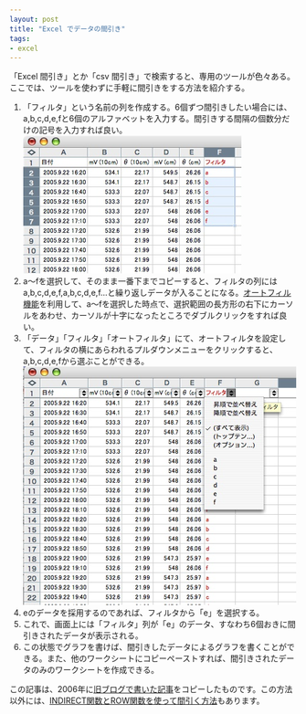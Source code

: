 ```yaml
---
layout: post
title: "Excel でデータの間引き"
tags:
- excel
---
```

「Excel 間引き」とか「csv 間引き」で検索すると、専用のツールが色々ある。ここでは、ツールを使わずに手軽に間引きをする方法を紹介する。

1. 「フィルタ」という名前の列を作成する。6個ずつ間引きしたい場合には、a,b,c,d,e,fと6個のアルファベットを入力する。間引きする間隔の個数分だけの記号を入力すれば良い。
 ![フィルタ](/img/20151011-mabiki1.jpg)
2. a～fを選択して、そのまま一番下までコピーすると、フィルタの列にはa,b,c,d,e,f,a,b,c,d,e,f...と繰り返しデータが入ることになる。[オートフィル機能](https://www.google.co.jp/search?q=Excel+%E3%82%AA%E3%83%BC%E3%83%88%E3%83%95%E3%82%A3%E3%83%AB)を利用して、a～fを選択した時点で、選択範囲の長方形の右下にカーソルをあわせ、カーソルが十字になったところでダブルクリックをすれば良い。
3. 「データ」「フィルタ」「オートフィルタ」にて、オートフィルタを設定して、フィルタの横にあらわれるプルダウンメニューをクリックすると、a,b,c,d,e,fから選ぶことができる。
 ![プルダウンメニュー](/img/20151011-mabiki2.jpg) 
4. eのデータを採用するのであれば、フィルタから「e」を選択する。
5. これで、画面上には「フィルタ」列が「e」のデータ、すなわち6個おきに間引きされたデータが表示される。
6. この状態でグラフを書けば、間引きしたデータによるグラフを書くことができる。また、他のワークシートにコピーペーストすれば、間引きされたデータのみのワークシートを作成できる。

この記事は、2006年に[旧ブログで書いた記事](http://seki.sblo.jp/article/2869342.html)をコピーしたものです。この方法以外には、[INDIRECT関数とROW関数を使って間引く方法](http://www.relief.jp/itnote/archives/003764.php)もあります。
